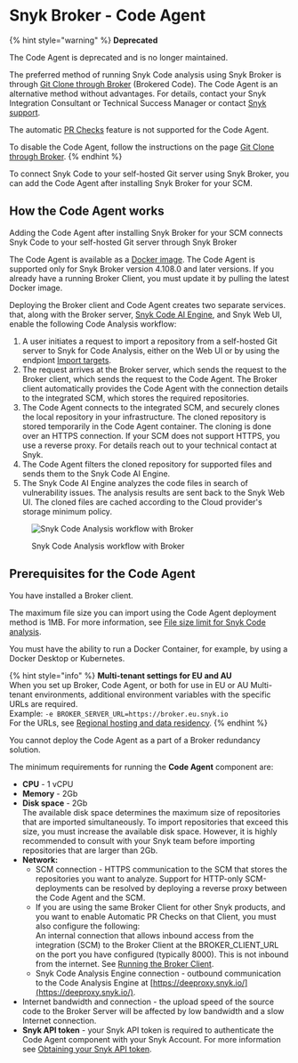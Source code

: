 # Snyk Broker - Code Agent

{% hint style="warning" %}
**Deprecated**

The Code Agent is deprecated and is no longer maintained.

The preferred method of running Snyk Code analysis using Snyk Broker is through [Git Clone through Broker](git-clone-through-broker.md) (Brokered Code). The Code Agent is an alternative method without advantages. For details, contact your Snyk Integration Consultant or Technical Success Manager or contact [Snyk support](https://support.snyk.io).

The automatic [PR Checks](../../scan-with-snyk/pull-requests/pull-request-checks/) feature is not supported for the Code Agent.

To disable the Code Agent, follow the instructions on the page [Git Clone through Broker](git-clone-through-broker.md).
{% endhint %}

To connect Snyk Code to your self-hosted Git server using Snyk Broker, you can add the Code Agent after installing Snyk Broker for your SCM.

## How the Code Agent works

Adding the Code Agent after installing Snyk Broker for your SCM connects Snyk Code to your self-hosted Git server through Snyk Broker

The Code Agent is available as a [Docker image](https://hub.docker.com/r/snyk/code-agent/). The Code Agent is supported only for Snyk Broker version 4.108.0 and later versions. If you already have a running Broker Client, you must update it by pulling the latest Docker image.

Deploying the Broker client and Code Agent creates two separate services. that, along with the Broker server, [Snyk Code AI Engine](../../scan-with-snyk/snyk-code/#ai-engine), and Snyk Web UI, enable the following Code Analysis workflow:

1. A user initiates a request to import a repository from a self-hosted Git server to Snyk for Code Analysis, either on the Web UI or by using the endpiont [Import targets](../../snyk-api/reference/import-projects-v1.md#org-orgid-integrations-integrationid-import).
2. The request arrives at the Broker server, which sends the request to the Broker client, which sends the request to the Code Agent. The Broker client automatically provides the Code Agent with the connection details to the integrated SCM, which stores the required repositories.
3. The Code Agent connects to the integrated SCM, and securely clones the local repository in your infrastructure. The cloned repository is stored temporarily in the Code Agent container. The cloning is done over an HTTPS connection. If your SCM does not support HTTPS, you use a reverse proxy. For details reach out to your technical contact at Snyk.
4. The Code Agent filters the cloned repository for supported files and sends them to the Snyk Code AI Engine.
5. The Snyk Code AI Engine analyzes the code files in search of vulnerability issues. The analysis results are sent back to the Snyk Web UI. The cloned files are cached according to the Cloud provider's storage minimum policy.

<figure><img src="../../.gitbook/assets/Code Agent - diagram - new - 4.png" alt="Snyk Code Analysis workflow with Broker"><figcaption><p>Snyk Code Analysis workflow with Broker</p></figcaption></figure>

## Prerequisites for the Code Agent

You have installed a Broker client.

The maximum file size you can import using the Code Agent deployment method is 1MB. For more information, see [File size limit for Snyk Code analysis](../../supported-languages-package-managers-and-frameworks/technical-specifications-and-guidance.md#file-size-limit-for-snyk-code-analysis).

You must have the ability to run a Docker Container, for example, by using a Docker Desktop or Kubernetes.

{% hint style="info" %}
**Multi-tenant settings for EU and AU**\
When you set up Broker, Code Agent, or both for use in EU or AU Multi-tenant environments, additional environment variables with the specific URLs are required.\
Example: `-e BROKER_SERVER_URL=https://broker.eu.snyk.io`\
For the URLs, see [Regional hosting and data residency](../../working-with-snyk/regional-hosting-and-data-residency.md).
{% endhint %}

You cannot deploy the Code Agent as a part of a Broker redundancy solution.

The minimum requirements for running the **Code Agent** component are:

* **CPU** - 1 vCPU
* **Memory** - 2Gb
* **Disk space** - 2Gb\
  The available disk space determines the maximum size of repositories that are imported simultaneously. To import repositories that exceed this size, you must increase the available disk space. However, it is highly recommended to consult with your Snyk team before importing repositories that are larger than 2Gb.
* **Network:**
  * SCM connection - HTTPS communication to the SCM that stores the repositories you want to analyze. Support for HTTP-only SCM-deployments can be resolved by deploying a reverse proxy between the Code Agent and the SCM.
  * If you are using the same Broker Client for other Snyk products, and you want to enable Automatic PR Checks on that Client, you must also configure the following:\
    An internal connection that allows inbound access from the integration (SCM) to the Broker Client at the BROKER\_CLIENT\_URL on the port you have configured (typically 8000). This is not inbound from the internet. See [Running the Broker Client](broken-reference).
  * Snyk Code Analysis Engine connection - outbound communication to the Code Analysis Engine at [https://deeproxy.snyk.io/](https://deeproxy.snyk.io/).
* Internet bandwidth and connection - the upload speed of the source code to the Broker Server will be affected by low bandwidth and a slow Internet connection.
* **Snyk API token** - your Snyk API token is required to authenticate the Code Agent component with your Snyk Account. For more information see [Obtaining your Snyk API token](../../getting-started/#obtain-and-use-your-snyk-api-token).
